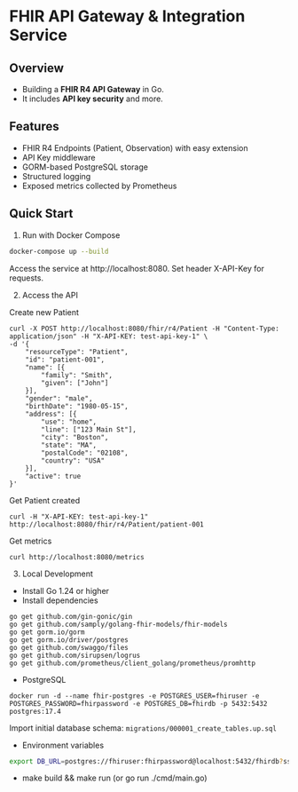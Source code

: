 # FHIR API Gateway & Integration Service

## Overview
- Building a **FHIR R4 API Gateway** in Go.  
- It includes **API key security** and more.

## Features
- FHIR R4 Endpoints (Patient, Observation) with easy extension
- API Key middleware
- GORM-based PostgreSQL storage
- Structured logging
- Exposed metrics collected by Prometheus

## Quick Start
1. Run with Docker Compose
```bash
docker-compose up --build
```
Access the service at http://localhost:8080. Set header X-API-Key for requests.

2. Access the API

Create new Patient
```shell
curl -X POST http://localhost:8080/fhir/r4/Patient -H "Content-Type: application/json" -H "X-API-KEY: test-api-key-1" \
-d '{
    "resourceType": "Patient",
    "id": "patient-001",
    "name": [{
        "family": "Smith",
        "given": ["John"]
    }],
    "gender": "male",
    "birthDate": "1980-05-15",
    "address": [{
        "use": "home",
        "line": ["123 Main St"],
        "city": "Boston",
        "state": "MA",
        "postalCode": "02108",
        "country": "USA"
    }],
    "active": true
}'
```

Get Patient created
```shell
curl -H "X-API-KEY: test-api-key-1" http://localhost:8080/fhir/r4/Patient/patient-001
```

Get metrics
```shell
curl http://localhost:8080/metrics
```

3. Local Development
- Install Go 1.24 or higher
- Install dependencies
```shell
go get github.com/gin-gonic/gin
go get github.com/samply/golang-fhir-models/fhir-models
go get gorm.io/gorm
go get gorm.io/driver/postgres
go get github.com/swaggo/files
go get github.com/sirupsen/logrus
go get github.com/prometheus/client_golang/prometheus/promhttp
```
- PostgreSQL
```shell
docker run -d --name fhir-postgres -e POSTGRES_USER=fhiruser -e POSTGRES_PASSWORD=fhirpassword -e POSTGRES_DB=fhirdb -p 5432:5432 postgres:17.4
```
Import initial database schema: `migrations/000001_create_tables.up.sql`
- Environment variables
```bash
export DB_URL=postgres://fhiruser:fhirpassword@localhost:5432/fhirdb?sslmode=disable
```
- make build && make run (or go run ./cmd/main.go)
